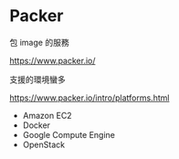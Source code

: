 Packer
======

包 image 的服務

https://www.packer.io/

支援的環境蠻多

https://www.packer.io/intro/platforms.html

- Amazon EC2
- Docker
- Google Compute Engine
- OpenStack
